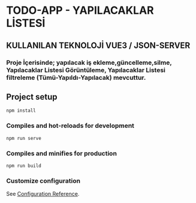 # TODO-APP - YAPILACAKLAR LİSTESİ

## KULLANILAN TEKNOLOJİ VUE3 / JSON-SERVER

### Proje İçerisinde; yapılacak iş ekleme,güncelleme,silme, Yapılacaklar Listesi Görüntüleme, Yapılacaklar Listesi filtreleme (Tümü-Yapıldı-Yapılacak) mevcuttur.


## Project setup
```
npm install
```

### Compiles and hot-reloads for development
```
npm run serve
```

### Compiles and minifies for production
```
npm run build
```

### Customize configuration
See [Configuration Reference](https://cli.vuejs.org/config/).


